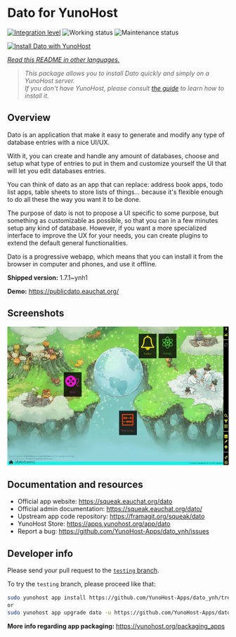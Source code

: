 <!--
N.B.: This README was automatically generated by <https://github.com/YunoHost/apps/tree/master/tools/readme_generator>
It shall NOT be edited by hand.
-->

# Dato for YunoHost

[![Integration level](https://dash.yunohost.org/integration/dato.svg)](https://dash.yunohost.org/appci/app/dato) ![Working status](https://ci-apps.yunohost.org/ci/badges/dato.status.svg) ![Maintenance status](https://ci-apps.yunohost.org/ci/badges/dato.maintain.svg)

[![Install Dato with YunoHost](https://install-app.yunohost.org/install-with-yunohost.svg)](https://install-app.yunohost.org/?app=dato)

*[Read this README in other languages.](./ALL_README.md)*

> *This package allows you to install Dato quickly and simply on a YunoHost server.*  
> *If you don't have YunoHost, please consult [the guide](https://yunohost.org/install) to learn how to install it.*

## Overview

Dato is an application that make it easy to generate and modify any type of database entries with a nice UI/UX.

With it, you can create and handle any amount of databases, choose and setup what type of entries to put in them and customize yourself the UI that will let you edit databases entries.

You can think of dato as an app that can replace: address book apps, todo list apps, table sheets to store lists of things... because it's flexible enough to do all these the way you want it to be done.

The purpose of dato is not to propose a UI specific to some purpose, but something as customizable as possible, so that you can in a few minutes setup any kind of database. However, if you want a more specialized interface to improve the UX for your needs, you can create plugins to extend the default general functionalities.

Dato is a progressive webapp, which means that you can install it from the browser in computer and phones, and use it offline.


**Shipped version:** 1.7.1~ynh1

**Demo:** <https://publicdato.eauchat.org/>

## Screenshots

![Screenshot of Dato](./doc/screenshots/main_screen.webp)

## Documentation and resources

- Official app website: <https://squeak.eauchat.org/dato>
- Official admin documentation: <https://squeak.eauchat.org/dato/>
- Upstream app code repository: <https://framagit.org/squeak/dato>
- YunoHost Store: <https://apps.yunohost.org/app/dato>
- Report a bug: <https://github.com/YunoHost-Apps/dato_ynh/issues>

## Developer info

Please send your pull request to the [`testing` branch](https://github.com/YunoHost-Apps/dato_ynh/tree/testing).

To try the `testing` branch, please proceed like that:

```bash
sudo yunohost app install https://github.com/YunoHost-Apps/dato_ynh/tree/testing --debug
or
sudo yunohost app upgrade dato -u https://github.com/YunoHost-Apps/dato_ynh/tree/testing --debug
```

**More info regarding app packaging:** <https://yunohost.org/packaging_apps>
